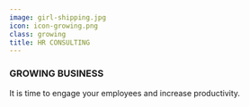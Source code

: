 ```yaml
---
image: girl-shipping.jpg
icon: icon-growing.png
class: growing
title: HR CONSULTING
---
```


### GROWING BUSINESS

It is time to engage your employees and increase productivity.
